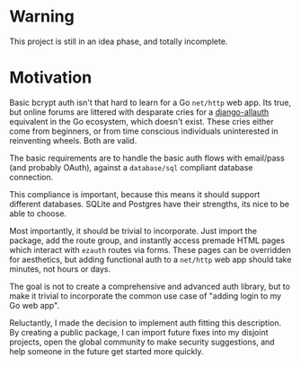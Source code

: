 # Warning
This project is still in an idea phase, and totally incomplete.

# Motivation
Basic bcrypt auth isn't that hard to learn for a Go `net/http` web app. Its true, but online forums are littered with desparate cries for a [django-allauth](https://docs.allauth.org/en/latest/) equivalent in the Go ecosystem, which doesn't exist. These cries either come from beginners, or from time conscious individuals uninterested in reinventing wheels. Both are valid.

The basic requirements are to handle the basic auth flows with email/pass (and probably OAuth), against a `database/sql` compliant database connection.

This compliance is important, because this means it should support different databases. SQLite and Postgres have their strengths, its nice to be able to choose.

Most importantly, it should be trivial to incorporate. Just import the package, add the route group, and instantly access premade HTML pages which interact with `ezauth` routes via forms. These pages can be overridden for aesthetics, but adding functional auth to a `net/http` web app should take minutes, not hours or days.

The goal is not to create a comprehensive and advanced auth library, but to make it trivial to incorporate the common use case of "adding login to my Go web app".

Reluctantly, I made the decision to implement auth fitting this description. By creating a public package, I can import future fixes into my disjoint projects, open the global community to make security suggestions, and help someone in the future get started more quickly.
